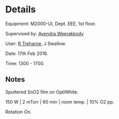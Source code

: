 <h1>Details</h1>

Equipment: M2000-UI, Dept. EEE, 1st floor.

Supervised by: <a href="mailto:sgdweera@liverpool.ac.uk">Ayendra Weerakkody</a>

User: <a href="mailto:R.Treharne@liverpool.ac.uk">R Treharne</a>, J Swallow.

Date: 17th Feb 2016.

Time: 1300 - 1700.

<h2>Notes</h2>

Sputtered SnO2 film on OptiWhite.

150 W | 2 mTorr | 60 min | room temp. | 10% O2 pp.

Rotation On.
